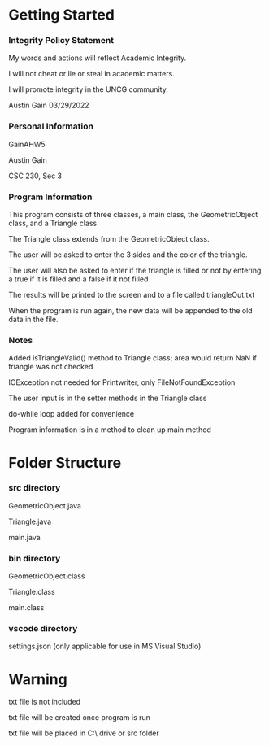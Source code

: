 # Getting Started

### Integrity Policy Statement  

My words and actions will reflect Academic Integrity.

I will not cheat or lie or steal in academic matters.

I will promote integrity in the UNCG community.

Austin Gain 03/29/2022

### Personal Information

GainAHW5

Austin Gain

CSC 230, Sec 3

### Program Information

This program consists of three classes, a main class, the GeometricObject class, and a Triangle class.

The Triangle class extends from the GeometricObject class.

The user will be asked to enter the 3 sides and the color of the triangle.

The user will also be asked to enter if the triangle is filled or not by entering a true if it is filled and a false if it not filled

The results will be printed to the screen and to a file called triangleOut.txt

When the program is run again, the new data will be appended to the old data in the file.

### Notes

Added isTriangleValid() method to Triangle class; area would return NaN if triangle was not checked

IOException not needed for Printwriter, only FileNotFoundException

The user input is in the setter methods in the Triangle class

do-while loop added for convenience

Program information is in a method to clean up main method

# Folder Structure

### src directory

GeometricObject.java

Triangle.java

main.java

### bin directory

GeometricObject.class

Triangle.class

main.class

### vscode directory

settings.json (only applicable for use in MS Visual Studio)

# Warning

txt file is not included

txt file will be created once program is run

txt file will be placed in C:\ drive or src folder